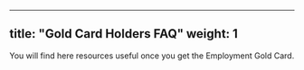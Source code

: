 
---
title: "Gold Card Holders FAQ"
weight: 1
---

You will find here resources useful once you get the Employment Gold Card.

